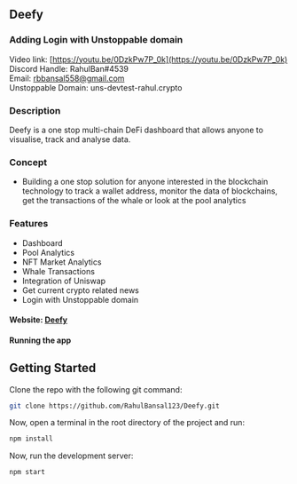 ## Deefy

### Adding Login with Unstoppable domain

Video link: [https://youtu.be/0DzkPw7P_0k](https://youtu.be/0DzkPw7P_0k)<br />
Discord Handle: RahulBan#4539<br />
Email: rbbansal558@gmail.com<br />
Unstoppable Domain: uns-devtest-rahul.crypto

### Description

Deefy is a one stop multi-chain DeFi dashboard that allows anyone to visualise, track and analyse data.

### Concept

- Building a one stop solution for anyone interested in the blockchain technology to track a wallet address, monitor the data of blockchains, get the transactions of the whale or look at the pool analytics

### Features

- Dashboard
- Pool Analytics
- NFT Market Analytics
- Whale Transactions
- Integration of Uniswap
- Get current crypto related news
- Login with Unstoppable domain

#### Website: [Deefy](https://deefy-rahulbansal123.vercel.app/)

#### Running the app

## Getting Started

Clone the repo with the following git command:

```bash
git clone https://github.com/RahulBansal123/Deefy.git
```

Now, open a terminal in the root directory of the project and run:

```bash
npm install
```

Now, run the development server:

```bash
npm start
```
